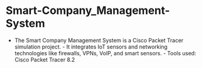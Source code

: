 # Smart-Company_Management-System
- The Smart Company Management System is a Cisco Packet Tracer simulation project. - It integrates IoT sensors and networking technologies like firewalls, VPNs, VoIP, and smart sensors. - Tools used: Cisco Packet Tracer 8.2
